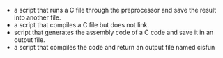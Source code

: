 - a script that runs a C file through the preprocessor and save the result into another file.
- a script that compiles a C file but does not link.
-  script that generates the assembly code of a C code and save it in an output file.
- a script that compiles the code and return an output file named cisfun

